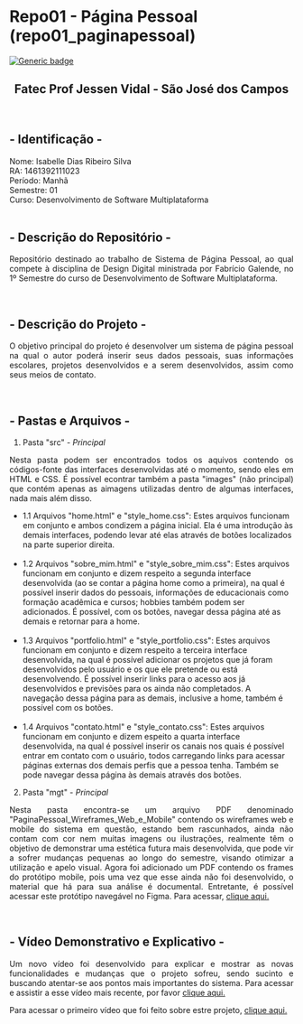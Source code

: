 # Repo01 - Página Pessoal (repo01_paginapessoal)
[![Generic badge](https://img.shields.io/badge/STATUS%20DO%20PROJETO-EM%20DESENVOLVIMENTO-yellow)](https://shields.io/)

<h2 text align="center">Fatec Prof Jessen Vidal - São José dos Campos</h2>
 <br>
 
 ## - Identificação - 
 Nome: Isabelle Dias Ribeiro Silva   <br>RA: 1461392111023   <br>Período: Manhã   <br>Semestre: 01   <br>Curso: Desenvolvimento de Software Multiplataforma
 <br>
 <br>
 
 ## - Descrição do Repositório -  
<p align="justify"> Repositório destinado ao trabalho de Sistema de Página Pessoal, ao qual compete à disciplina de Design Digital ministrada por Fabrício Galende, no 1º Semestre do curso de Desenvolvimento de Software Multiplataforma.</p>
<br>

## - Descrição do Projeto - 
<p align="justify"> O objetivo principal do projeto é desenvolver um sistema de página pessoal na qual o autor poderá inserir seus dados pessoais, suas informações escolares, projetos desenvolvidos e a serem desenvolvidos, assim como seus meios de contato.</p>
<br>

 ## - Pastas e Arquivos - 
1. Pasta "src" - *Principal*
 <p align="justify">Nesta pasta podem ser encontrados todos os aquivos contendo os códigos-fonte das interfaces desenvolvidas até o momento, sendo eles em HTML e CSS. É possível econtrar também a pasta "images" (não principal) que contém apenas as aimagens utilizadas dentro de algumas interfaces, nada mais além disso.</p>
 
<ul>
<li>1.1 Arquivos "home.html" e "style_home.css": Estes arquivos funcionam em conjunto e ambos condizem a página inicial. Ela é uma introdução às demais interfaces, podendo levar até elas através de botões localizados na parte superior direita.</li>
<br>
<li>1.2 Arquivos "sobre_mim.html" e "style_sobre_mim.css": Estes arquivos funcionam em conjunto e dizem respeito a segunda interface desenvolvida (ao se contar a página home como a primeira), na qual é possível inserir dados do pessoais, informações de educacionais como formação acadêmica e cursos; hobbies também podem ser adicionados. É possível, com os botões, navegar dessa página até as demais e retornar para a home.</li>
<br>
<li>1.3 Arquivos "portfolio.html" e "style_portfolio.css": Estes arquivos funcionam em conjunto e dizem respeito a terceira interface desenvolvida, na qual é possível adicionar os projetos que já foram desenvolvidos pelo usuário e os que ele pretende ou está desenvolvendo. É possível inserir links para o acesso aos já desenvolvidos e previsões para os ainda não completados. A navegação dessa página para as demais, inclusive a home, também é possível com os botões.</li>
<br> 
<li>1.4 Arquivos "contato.html" e "style_contato.css": Estes arquivos funcionam em conjunto e dizem espeito a quarta interface desenvolvida, na qual é possível inserir os canais nos quais é possível entrar em contato com o usuário, todos carregando links para acessar páginas externas dos demais perfis que a pessoa tenha. Também se pode navegar dessa página às demais através dos botões.</li>
</ul>

2. Pasta "mgt" - *Principal*
<p align="justify"> Nesta pasta encontra-se um arquivo PDF denominado "PaginaPessoal_Wireframes_Web_e_Mobile" contendo os wireframes web e mobile do sistema em questão, estando bem rascunhados, ainda não contam com cor nem muitas imagens ou ilustrações, realmente têm o objetivo de demonstrar uma estética futura mais desenvolvida, que pode vir a sofrer mudanças pequenas ao longo do semestre, visando otimizar a utilização e apelo visual.
Agora foi adicionado um PDF contendo os frames do protótipo mobile, pois uma vez que esse ainda não foi desenvolvido, o material que há para sua análise é documental. Entretante, é possível acessar este protótipo navegável no Figma. Para acessar, <a href = "https://www.figma.com/proto/CYSqVZkAcxtwZCBaNOzzfy/Prot%C3%B3tiopo_Mobile?node-id=1%3A64&scaling=min-zoom&page-id=0%3A1">clique aqui.</a></p>
<br>

## - Vídeo Demonstrativo e Explicativo - 
<p align="justify"> Um novo vídeo foi desenvolvido para explicar e mostrar as novas funcionalidades e mudanças que o projeto sofreu, sendo sucinto e buscando atentar-se aos pontos mais importantes do sistema. Para acessar e assistir a esse vídeo mais recente, por favor <a href = "https://youtu.be/7iTeU3yWxiM">clique aqui.</a></p>
<p align="justify"> Para acessar o primeiro vídeo que foi feito sobre estre projeto, <a href = "https://youtu.be/DO8BErAAr_o">clique aqui.</a></p>
